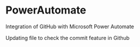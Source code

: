 # PowerAutomate
Integration of GitHub with Microsoft Power Automate

Updating file to check the commit feature in Github
